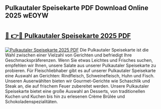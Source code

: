 ## Pulkautaler Speisekarte PDF Download Online 2025 wEOYW

# <h2><a href="http://gc6nt9t.nevu.top/?p=Pulkautaler+Speisekarte">🔗 👉🔴 Pulkautaler Speisekarte 2025 PDF</a></h2>

[![Pulkautaler Speisekarte 2025 PDF](https://i.imgur.com/dBaPXMq.png)](http://gc6nt9t.nevu.top/?p=Pulkautaler+Speisekarte)
Die Pulkautaler Speisekarte ist die Wahl zwischen einer Vielzahl von Gerichten und befriedigt Ihre Geschmackspräferenzen. Wenn Sie etwas Leichtes und Frisches suchen, empfehlen wir Ihnen, unsere Salate aus unserer Pulkautaler Speisekarte zu probieren. Für Fleischliebhaber gibt es auf unserer Pulkautaler Speisekarte eine Auswahl an Gerichten: Rindfleisch, Schweinefleisch, Huhn und Fisch. Unseren Auserwählten bieten wir Gourmet-Gerichte wie Schaschlik und Steak an, die auf frischem Feuer zubereitet werden. Unsere Pulkautaler Speisekarte bietet eine große Auswahl an Desserts, von traditionellen Kuchen und Kuchen bis hin zu erlesenen Crème Brûlée und Schokoladenspezialitäten.
